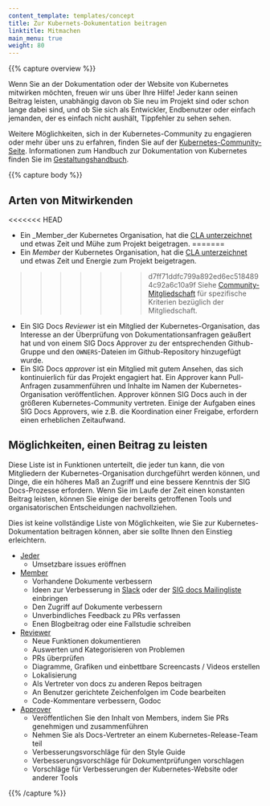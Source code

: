 ```yaml
---
content_template: templates/concept
title: Zur Kubernets-Dokumentation beitragen
linktitle: Mitmachen
main_menu: true
weight: 80
---
```


{{% capture overview %}}

Wenn Sie an der Dokumentation oder der Website von Kubernetes mitwirken möchten, freuen wir uns über Ihre Hilfe! 
Jeder kann seinen Beitrag leisten, unabhängig davon ob Sie neu im Projekt sind oder schon lange dabei sind, und ob Sie sich als
Entwickler, Endbenutzer oder einfach jemanden, der es einfach nicht aushält, Tippfehler zu sehen sehen.

Weitere Möglichkeiten, sich in der Kubernetes-Community zu engagieren oder mehr über uns zu erfahren, finden Sie auf der [Kubernetes-Community-Seite](/community/). 
Informationen zum Handbuch zur Dokumentation von Kubernetes finden Sie im [Gestaltungshandbuch](/docs/contribute/style/style-guide/).

{{% capture body %}}

## Arten von Mitwirkenden

<<<<<<< HEAD
- Ein _Member_der Kubernetes Organisation, hat die [CLA unterzeichnet](/docs/contribute/start#sign-the-cla)
  und etwas Zeit und Mühe zum Projekt beigetragen. 
=======
- Ein _Member_ der Kubernetes Organisation, hat die [CLA unterzeichnet](/docs/contribute/start#sign-the-cla)
  und etwas Zeit und Energie zum Projekt beigetragen. 
>>>>>>> d7ff71ddfc799a892ed6ec5184894c92a6c10a9f
  Siehe [Community-Mitgliedschaft](https://github.com/kubernetes/community/blob/master/community-membership.md) für spezifische Kriterien bezüglich der Mitgliedschaft. 
- Ein SIG Docs _Reviewer_ ist ein Mitglied der Kubernetes-Organisation, das Interesse an der Überprüfung von 
  Dokumentationsanfragen geäußert hat und von einem SIG Docs Approver zu der entsprechenden Github-Gruppe 
  und den `OWNERS`-Dateien im Github-Repository hinzugefügt wurde.
- Ein SIG Docs _approver_ ist ein Mitglied mit gutem Ansehen, das sich kontinuierlich für das Projekt engagiert hat. 
  Ein Approver kann Pull-Anfragen zusammenführen und Inhalte im Namen der Kubernetes-Organisation veröffentlichen.
  Approver können SIG Docs auch in der größeren Kubernetes-Community vertreten. Einige der Aufgaben eines SIG Docs Approvers, wie z.B. die Koordination einer Freigabe, erfordern einen erheblichen Zeitaufwand.

## Möglichkeiten, einen Beitrag zu leisten

Diese Liste ist in Funktionen unterteilt, die jeder tun kann, die von Mitgliedern der Kubernetes-Organisation durchgeführt werden können, und Dinge, die ein höheres Maß an Zugriff und eine bessere Kenntnis der SIG Docs-Prozesse erfordern. Wenn Sie im Laufe der Zeit einen konstanten Beitrag leisten, können Sie einige der bereits getroffenen Tools und organisatorischen Entscheidungen nachvollziehen.

Dies ist keine vollständige Liste von Möglichkeiten, wie Sie zur Kubernetes-Dokumentation beitragen können, aber sie sollte Ihnen den Einstieg erleichtern.

- [Jeder](/docs/contribute/start/)
  - Umsetzbare issues eröffnen
- [Member](/docs/contribute/start/)
  - Vorhandene Dokumente verbessern
  - Ideen zur Verbesserung in [Slack](http://slack.k8s.io/) oder der [SIG docs Mailingliste](https://groups.google.com/forum/#!forum/kubernetes-sig-docs) einbringen
  - Den Zugriff auf Dokumente verbessern
  - Unverbindliches Feedback zu PRs verfassen
  - Enen Blogbeitrag oder eine Fallstudie schreiben
- [Reviewer](/docs/contribute/intermediate/)
  - Neue Funktionen dokumentieren
  - Auswerten und Kategorisieren von Problemen
  - PRs überprüfen
  - Diagramme, Grafiken und einbettbare Screencasts / Videos erstellen
  - Lokalisierung
  - Als Vertreter von docs zu anderen Repos beitragen
  - An Benutzer gerichtete Zeichenfolgen im Code bearbeiten
  - Code-Kommentare verbessern, Godoc
- [Approver](/docs/contribute/advanced/)
  - Veröffentlichen Sie den Inhalt von Members, indem Sie PRs genehmigen und zusammenführen
  - Nehmen Sie als Docs-Vertreter an einem Kubernetes-Release-Team teil
  - Verbesserungsvorschläge für den Style Guide
  - Verbesserungsvorschläge für Dokumentprüfungen vorschlagen
  - Vorschläge für Verbesserungen der Kubernetes-Website oder anderer Tools

{{% /capture %}}
